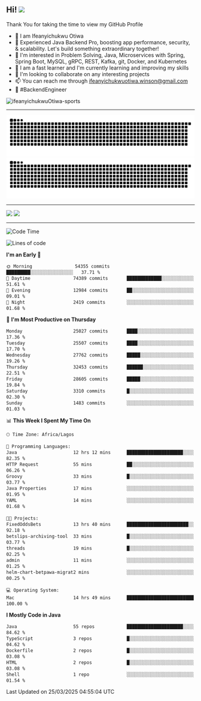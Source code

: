 <!-- BLOG-POST-LIST:START --><!-- BLOG-POST-LIST:END -->

## Hi! <img src="https://media.giphy.com/media/hvRJCLFzcasrR4ia7z/giphy.gif" width="4%"> 

Thank You for taking the time to view my GitHub Profile

- 👋 I am Ifeanyichukwu Otiwa
- 🚀 Experienced Java Backend Pro, boosting app performance, security, & scalability. Let's build something extraordinary together!
- 👀 I'm interested in Problem Solving, Java, Microservices with Spring, Spring Boot, MySQL, gRPC, REST, Kafka, git, Docker, and Kubernetes
- 🌱 I am a fast learner and I'm currently learning and improving my skills
- 💞️ I'm looking to collaborate on any interesting projects
- 📫 You can reach me through ifeanyichukwuotiwa.winson@gmail.com
- 🚀 #BackendEngineer

<p align="left" marginTop="10px"> <img src="https://komarev.com/ghpvc/?username=ifeanyichukwuOtiwa-sports&label=Profile%20views&color=0e75b6&style=for-the-badge" alt="ifeanyichukwuOtiwa-sports" /> </p>

***

<!--🐍📈SNAKEGRAPH / 🌐WEBSITE: https://github.com/Platane/snk -->
![github contribution grid snake animation](https://raw.githubusercontent.com/ifeanyichukwuOtiwa-sports/ifeanyichukwuOtiwa-sports/output/github-contribution-grid-snake-dark.svg#gh-dark-mode-only)![github contribution grid snake animation](https://raw.githubusercontent.com/ifeanyichukwuOtiwa-sports/ifeanyichukwuOtiwa-sports/output/github-contribution-grid-snake.svg#gh-light-mode-only)

***

<p float="left">
  <img float="left" src="https://github-readme-stats.vercel.app/api?username=ifeanyichukwuOtiwa-sports&count_private=true&include_all_commits=true&theme=react&show_icons=true" />
  <img float="right" src="https://github-readme-stats.vercel.app/api/top-langs/?username=ifeanyichukwuOtiwa-sports&layout=compact&show_icons=true&theme=react" /> 
</p>

***



<!--START_SECTION:waka-->
![Code Time](http://img.shields.io/badge/Code%20Time-3%2C562%20hrs%2046%20mins-blue)

![Lines of code](https://img.shields.io/badge/From%20Hello%20World%20I%27ve%20Written-42.1%20million%20lines%20of%20code-blue)

**I'm an Early 🐤** 

```text
🌞 Morning                54355 commits       █████████░░░░░░░░░░░░░░░░   37.71 % 
🌆 Daytime                74389 commits       █████████████░░░░░░░░░░░░   51.61 % 
🌃 Evening                12984 commits       ██░░░░░░░░░░░░░░░░░░░░░░░   09.01 % 
🌙 Night                  2419 commits        ░░░░░░░░░░░░░░░░░░░░░░░░░   01.68 % 
```
📅 **I'm Most Productive on Thursday** 

```text
Monday                   25027 commits       ████░░░░░░░░░░░░░░░░░░░░░   17.36 % 
Tuesday                  25507 commits       ████░░░░░░░░░░░░░░░░░░░░░   17.70 % 
Wednesday                27762 commits       █████░░░░░░░░░░░░░░░░░░░░   19.26 % 
Thursday                 32453 commits       ██████░░░░░░░░░░░░░░░░░░░   22.51 % 
Friday                   28605 commits       █████░░░░░░░░░░░░░░░░░░░░   19.84 % 
Saturday                 3310 commits        █░░░░░░░░░░░░░░░░░░░░░░░░   02.30 % 
Sunday                   1483 commits        ░░░░░░░░░░░░░░░░░░░░░░░░░   01.03 % 
```


📊 **This Week I Spent My Time On** 

```text
🕑︎ Time Zone: Africa/Lagos

💬 Programming Languages: 
Java                     12 hrs 12 mins      █████████████████████░░░░   82.35 % 
HTTP Request             55 mins             ██░░░░░░░░░░░░░░░░░░░░░░░   06.26 % 
Groovy                   33 mins             █░░░░░░░░░░░░░░░░░░░░░░░░   03.77 % 
Java Properties          17 mins             ░░░░░░░░░░░░░░░░░░░░░░░░░   01.95 % 
YAML                     14 mins             ░░░░░░░░░░░░░░░░░░░░░░░░░   01.68 % 

🐱‍💻 Projects: 
FixedOddsBets            13 hrs 40 mins      ███████████████████████░░   92.18 % 
betslips-archiving-tool  33 mins             █░░░░░░░░░░░░░░░░░░░░░░░░   03.77 % 
threads                  19 mins             █░░░░░░░░░░░░░░░░░░░░░░░░   02.25 % 
admin                    11 mins             ░░░░░░░░░░░░░░░░░░░░░░░░░   01.25 % 
helm-chart-betpawa-migrat2 mins              ░░░░░░░░░░░░░░░░░░░░░░░░░   00.25 % 

💻 Operating System: 
Mac                      14 hrs 49 mins      █████████████████████████   100.00 % 
```

**I Mostly Code in Java** 

```text
Java                     55 repos            █████████████████████░░░░   84.62 % 
TypeScript               3 repos             █░░░░░░░░░░░░░░░░░░░░░░░░   04.62 % 
Dockerfile               2 repos             █░░░░░░░░░░░░░░░░░░░░░░░░   03.08 % 
HTML                     2 repos             █░░░░░░░░░░░░░░░░░░░░░░░░   03.08 % 
Shell                    1 repo              ░░░░░░░░░░░░░░░░░░░░░░░░░   01.54 % 
```




 Last Updated on 25/03/2025 04:55:04 UTC
<!--END_SECTION:waka-->

<!--
<p align="center">
![trophy](https://github-profile-trophy.vercel.app/?username=ifeanyichukwuOtiwa-sports&theme=onedark) (https://github.com/ryo-ma/github-profile-trophy)
</p>
-->

<!---
ifeanyi-otiwa/ifeanyi-otiwa is a ✨ special ✨ repository because its `README.md` (this file) appears on your GitHub profile.
You can click the Preview link to take a look at your changes.
--->
